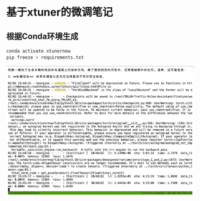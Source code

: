 # 基于xtuner的微调笔记

## 根据Conda环境生成
```bash
conda activate xtunernew
pip freeze > requirements.txt
```

![img.png](img.png)